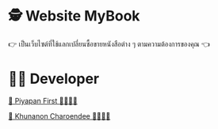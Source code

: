# 🕵️‍ Website MyBook
👉 เป็นเว็บไซต์ที่ใช้แลกเปลี่ยนซื้อขายหนังสือต่าง ๆ ตามความต้องการของคุณ 👈
# 👨‍💻 Developer
<a href="https://www.facebook.com/taw.k.klm">👿 Piyapan First 🎅🐳🐣🐤</a>

<a href="https://www.facebook.com/khunanon.crd">👿 Khunanon Charoendee 🎅🐳🐣🐤</a>

